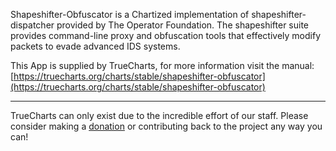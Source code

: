 Shapeshifter-Obfuscator is a Chartized implementation of shapeshifter-dispatcher provided by The Operator Foundation. The shapeshifter suite provides command-line proxy and obfuscation tools that effectively modify packets to evade advanced IDS systems. 

This App is supplied by TrueCharts, for more information visit the manual: [https://truecharts.org/charts/stable/shapeshifter-obfuscator](https://truecharts.org/charts/stable/shapeshifter-obfuscator)

---

TrueCharts can only exist due to the incredible effort of our staff.
Please consider making a [donation](https://truecharts.org/sponsor) or contributing back to the project any way you can!
